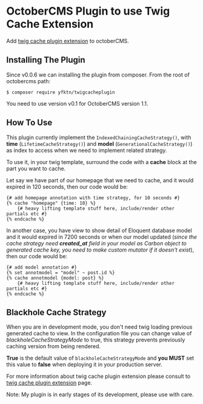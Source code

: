 # OctoberCMS Plugin to use Twig Cache Extension

Add [twig cache plugin extension](https://github.com/twigphp/twig-cache-extension) to octoberCMS.

## Installing The Plugin

Since v0.0.6 we can installing the plugin from composer. From the root of octobercms path:

```
$ composer require yfktn/twigcacheplugin
```

You need to use version v0.1 for OctoberCMS version 1.1.

## How To Use

This plugin currently implement the ```IndexedChainingCacheStrategy()```, with **time** (```LifetimeCacheStrategy()```) and **model** (```GenerationalCacheStrategy()```) as index to access when we need to implement related strategy.

To use it, in your twig template, surround the code with a **cache** block at the part you want to cache.

Let say we have part of our homepage that we need to cache, and it would expired in 120 seconds, then our code would be:

```
{# add homepage annotation with time strategy, for 10 seconds #}
{% cache "homepage" {time: 10} %}
    {# heavy lifting template stuff here, include/render other partials etc #}
{% endcache %}
``` 

In another case, you have view to show detail of Eloquent database model and it would expired in 7200 seconds or when our model updated (*since the cache strategy need **created_at** field in your model as Carbon object to generated cache key, you need to make custom mutator if it doesn't exist*), then our code would be:

```
{# add model annotation #}
{% set annotmodel = "model" ~ post.id %}
{% cache annotmodel {model: post} %}
    {# heavy lifting template stuff here, include/render other partials etc #}
{% endcache %}
``` 

## Blackhole Cache Strategy

When you are in development mode, you don't need twig loading previous generated cache to view. In the configuration file you can change value of *blackholeCacheStrategyMode* to true, this strategy prevents previously caching version from being rendered.

**True** is the default value of ```blackholeCacheStrategyMode``` and **you MUST** set this value to **false** when deploying it in your production server.

For more information about twig cache plugin extension please consult to [twig cache plugin extension](https://github.com/twigphp/twig-cache-extension) page.

Note: My plugin is in early stages of its development, please use with care.
